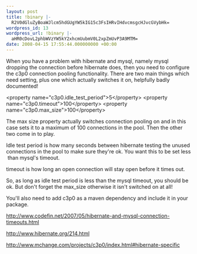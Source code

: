 ```yaml
---
layout: post
title: !binary |-
  R2V0dGluZyBoaWJlcm5hdGUgYW5kIG15c3FsIHRvIHdvcmsgcHJvcGVybHk=
wordpress_id: 13
wordpress_url: !binary |-
  aHR0cDovL2phbWVzYW5kY2xhcmUubmV0L2xpZmUvP3A9MTM=
date: 2008-04-15 17:55:44.000000000 +00:00
---
```

When you have a problem with hibernate and mysql, namely mysql dropping the connection before hibernate does, then you need to configure the c3p0 connection pooling functionality. There are two main things which need setting, plus one which actually switches it on, helpfully badly documented!

&lt;property name="c3p0.idle_test_period"&gt;5&lt;/property&gt;
&lt;property name="c3p0.timeout"&gt;100&lt;/property&gt;
&lt;property name="c3p0.max_size"&gt;100&lt;/property&gt;

The max size property actually switches connection pooling on and in this case sets it to a maximum of 100 connections in the pool. Then the other two come in to play.

Idle test period is how many seconds between hibernate testing the unused connections in the pool to make sure they're ok. You want this to be set less than mysql's timeout.

timeout is how long an open connection will stay open before it times out.

So, as long as idle test period is less than the mysql timeout, you should be ok. But don't forget the max_size otherwise it isn't switched on at all!

You'll also need to add c3p0 as a maven dependency and include it in your package.

http://www.codefin.net/2007/05/hibernate-and-mysql-connection-timeouts.html

http://www.hibernate.org/214.html

http://www.mchange.com/projects/c3p0/index.html#hibernate-specific
